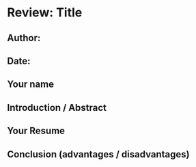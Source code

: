 # Review: Title

## Author:

## Date: 

## Your name



## Introduction / Abstract



## Your Resume



## Conclusion (advantages / disadvantages)